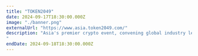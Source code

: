 ```yaml
---
title: "TOKEN2049"
date: 2024-09-17T18:30:00.000Z
image: "./banner.png"
externalUrl: "https://www.asia.token2049.com/"
description: "Asia's premier crypto event, convening global industry leaders, investors, and blockchain enthusiasts. Featuring insightful keynotes, panels, and networking opportunities, it catalyzes discussion and collaboration, driving forward innovation and adoption in the dynamic cryptocurrency and blockchain ecosystem.
"
endDate: 2024-09-18T18:30:00.000Z
---
```

